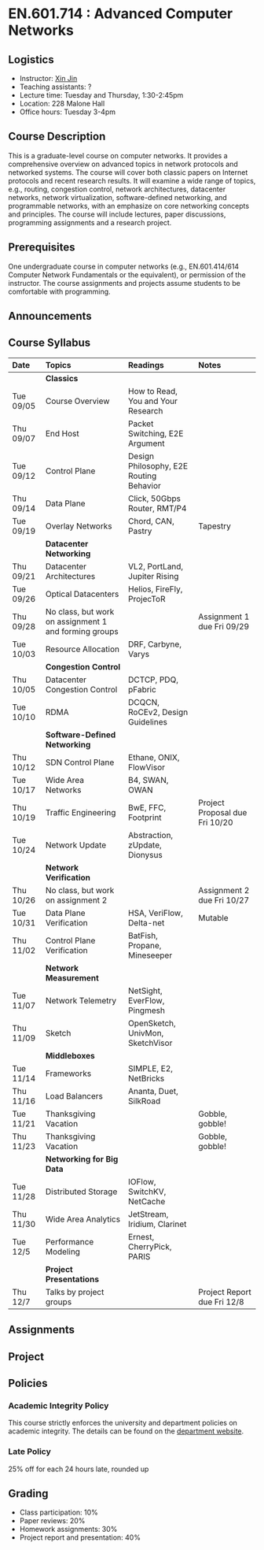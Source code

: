 # EN.601.714 : Advanced Computer Networks

## Logistics

- Instructor: [Xin Jin](http://www.cs.jhu.edu/~xinjin/)
- Teaching assistants: ?
- Lecture time: Tuesday and Thursday, 1:30-2:45pm
- Location: 228 Malone Hall
- Office hours: Tuesday 3-4pm

## Course Description

This is a graduate-level course on computer networks. It provides a comprehensive overview on advanced topics in network protocols and networked systems. The course will cover both classic papers on Internet protocols and recent research results. It will examine a wide range of topics, e.g., routing, congestion control, network architectures, datacenter networks, network virtualization, software-defined networking, and programmable networks, with an emphasize on core networking concepts and principles. The course will include lectures, paper discussions, programming assignments and a research project.

## Prerequisites

One undergraduate course in computer networks (e.g., EN.601.414/614 Computer Network Fundamentals or the equivalent), or permission of the instructor. The course assignments and projects assume students to be comfortable with programming.

## Announcements

## Course Syllabus

| Date    | Topics  | Readings | Notes   |
| :------ | :------ | :------  | :------ |
| | **Classics** | | |
| Tue 09/05 | Course Overview | How to Read, You and Your Research | |
| Thu 09/07 | End Host | Packet Switching, E2E Argument | |
| Tue 09/12 | Control Plane | Design Philosophy, E2E Routing Behavior | |
| Thu 09/14 | Data Plane | Click, 50Gbps Router, RMT/P4 | |
| Tue 09/19 | Overlay Networks | Chord, CAN, Pastry | Tapestry |
| | **Datacenter Networking** | | |
| Thu 09/21 | Datacenter Architectures | VL2, PortLand, Jupiter Rising | |
| Tue 09/26 | Optical Datacenters | Helios, FireFly, ProjecToR | |
| Thu 09/28 | No class, but work on assignment 1 and forming groups | | Assignment 1 due Fri 09/29 |
| Tue 10/03 | Resource Allocation | DRF, Carbyne, Varys | |
| | **Congestion Control** | | |
| Thu 10/05 | Datacenter Congestion Control | DCTCP, PDQ, pFabric | |
| Tue 10/10 | RDMA | DCQCN, RoCEv2, Design Guidelines | |
| | **Software-Defined Networking** | | |
| Thu 10/12 | SDN Control Plane | Ethane, ONIX, FlowVisor | |
| Tue 10/17 | Wide Area Networks | B4, SWAN, OWAN | |
| Thu 10/19 | Traffic Engineering | BwE, FFC, Footprint | Project Proposal due Fri 10/20 |
| Tue 10/24 | Network Update | Abstraction, zUpdate, Dionysus | |
| | **Network Verification** | | |
| Thu 10/26 | No class, but work on assignment 2 | | Assignment 2 due Fri 10/27 |
| Tue 10/31 | Data Plane Verification | HSA, VeriFlow, Delta-net | Mutable |
| Thu 11/02 | Control Plane Verification | BatFish, Propane, Mineseeper | |
| | **Network Measurement** | | |
| Tue 11/07 | Network Telemetry | NetSight, EverFlow, Pingmesh | |
| Thu 11/09 | Sketch | OpenSketch, UnivMon, SketchVisor | |
| | **Middleboxes** | | |
| Tue 11/14 | Frameworks | SIMPLE, E2, NetBricks | |
| Thu 11/16 | Load Balancers | Ananta, Duet, SilkRoad | |
| Tue 11/21 | Thanksgiving Vacation | | Gobble, gobble! |
| Thu 11/23 | Thanksgiving Vacation | | Gobble, gobble! |
| | **Networking for Big Data** | | |
| Tue 11/28 | Distributed Storage | IOFlow, SwitchKV, NetCache | |
| Thu 11/30 | Wide Area Analytics | JetStream, Iridium, Clarinet | |
| Tue 12/5 | Performance Modeling | Ernest, CherryPick, PARIS | |
| | **Project Presentations** | | |
| Thu 12/7 | Talks by project groups | | Project Report due Fri 12/8 |

## Assignments

## Project

## Policies

### Academic Integrity Policy

This course strictly enforces the university and department policies on academic integrity. The details can be found on the [department website](https://www.cs.jhu.edu/academic-integrity-code/).

### Late Policy

25% off for each 24 hours late, rounded up

## Grading

- Class participation: 10%
- Paper reviews: 20%
- Homework assignments: 30%
- Project report and presentation: 40%

